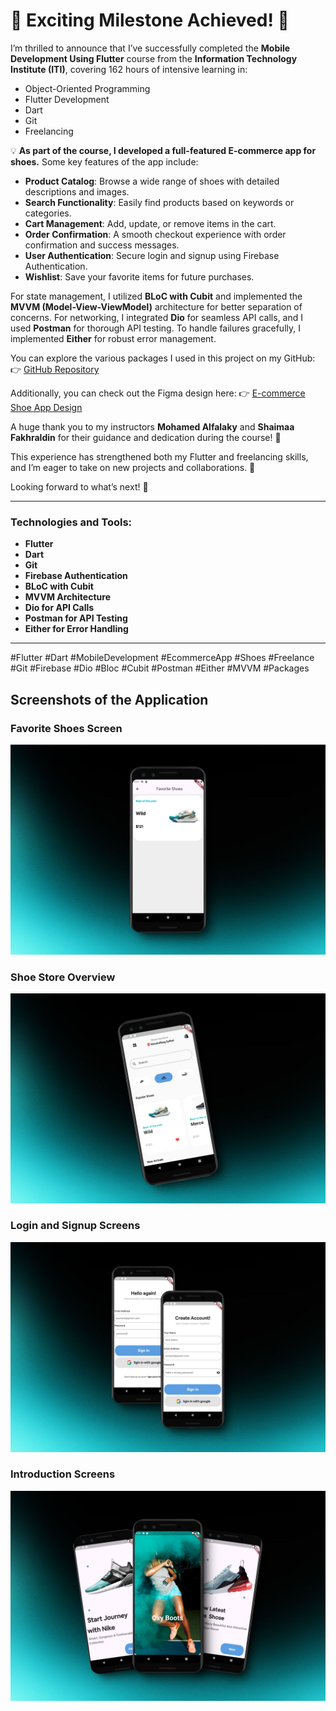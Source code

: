 # 🌟 Exciting Milestone Achieved! 🌟

I’m thrilled to announce that I’ve successfully completed the **Mobile Development Using Flutter** course from the **Information Technology Institute (ITI)**, covering 162 hours of intensive learning in:

- Object-Oriented Programming
- Flutter Development
- Dart
- Git
- Freelancing

💡 **As part of the course, I developed a full-featured E-commerce app for shoes.** Some key features of the app include:

- **Product Catalog**: Browse a wide range of shoes with detailed descriptions and images.
- **Search Functionality**: Easily find products based on keywords or categories.
- **Cart Management**: Add, update, or remove items in the cart.
- **Order Confirmation**: A smooth checkout experience with order confirmation and success messages.
- **User Authentication**: Secure login and signup using Firebase Authentication.
- **Wishlist**: Save your favorite items for future purchases.

For state management, I utilized **BLoC with Cubit** and implemented the **MVVM (Model-View-ViewModel)** architecture for better separation of concerns. For networking, I integrated **Dio** for seamless API calls, and I used **Postman** for thorough API testing. To handle failures gracefully, I implemented **Either** for robust error management.

You can explore the various packages I used in this project on my GitHub:
👉 [GitHub Repository](#)

Additionally, you can check out the Figma design here:
👉 [E-commerce Shoe App Design](#)

A huge thank you to my instructors **Mohamed Alfalaky** and **Shaimaa Fakhraldin** for their guidance and dedication during the course! 🙏

This experience has strengthened both my Flutter and freelancing skills, and I’m eager to take on new projects and collaborations. 🚀

Looking forward to what’s next! 💼

---

### Technologies and Tools:
- **Flutter**
- **Dart**
- **Git**
- **Firebase Authentication**
- **BLoC with Cubit**
- **MVVM Architecture**
- **Dio for API Calls**
- **Postman for API Testing**
- **Either for Error Handling**

---

#Flutter #Dart #MobileDevelopment #EcommerceApp #Shoes #Freelance #Git #Firebase #Dio #Bloc #Cubit #Postman #Either #MVVM #Packages

## Screenshots of the Application

### Favorite Shoes Screen
![Favorite Shoes Screen](https://github.com/hazzemSaid/the_final_project_iti/blob/main/176_1x_shots_so.jpeg)

### Shoe Store Overview
![Shoe Store Overview](https://github.com/hazzemSaid/the_final_project_iti/blob/main/810_1x_shots_so.jpeg)

### Login and Signup Screens
![Login and Signup Screens](https://github.com/hazzemSaid/the_final_project_iti/blob/main/713_1x_shots_so.jpeg)

### Introduction Screens
![Introduction Screens](https://github.com/hazzemSaid/the_final_project_iti/blob/main/101_1x_shots_so.jpeg)
